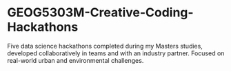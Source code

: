 # GEOG5303M-Creative-Coding-Hackathons
Five data science hackathons completed during my Masters studies, developed collaboratively in teams and with an industry partner. Focused on real-world urban and environmental challenges.
